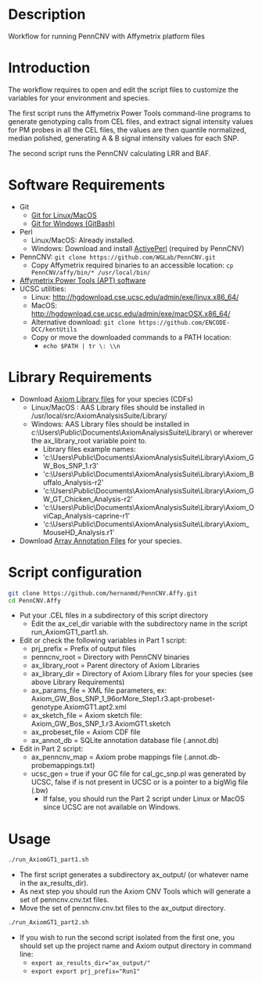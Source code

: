 # Description

Workflow for running PennCNV with Affymetrix platform files

# Introduction

The workflow requires to open and edit the script files to customize the variables for your environment and species. 

The first script runs the Affymetrix Power Tools command-line programs to generate genotyping calls from CEL files, and extract signal intensity values for PM probes in all the CEL files, the values are then quantile normalized, median polished, generating A & B signal intensity values for each SNP.

The second script runs the PennCNV calculating LRR and BAF.

# Software Requirements

  - Git
    - [Git for Linux/MacOS](https://git-scm.com/book/en/v2/Getting-Started-Installing-Git)
    - [Git for Windows (GitBash)](https://git-scm.com/download/win)
  - Perl
    - Linux/MacOS: Already installed.
    - Windows: Download and install [ActivePerl](https://www.activestate.com/activeperl/downloads) (required by PennCNV)
  - PennCNV: `git clone https://github.com/WGLab/PennCNV.git`
    - Copy Affymetrix required binaries to an accessible location: `cp PennCNV/affy/bin/* /usr/local/bin/`
  - [Affymetrix Power Tools (APT) software](https://www.thermofisher.com/ar/es/home/life-science/microarray-analysis/microarray-analysis-partners-programs/affymetrix-developers-network/affymetrix-power-tools.html)
  - UCSC utilities:
    - Linux: http://hgdownload.cse.ucsc.edu/admin/exe/linux.x86_64/
    - MacOS: http://hgdownload.cse.ucsc.edu/admin/exe/macOSX.x86_64/
	- Alternative download: `git clone https://github.com/ENCODE-DCC/kentUtils`
	- Copy or move the downloaded commands to a PATH location:
	  - `echo $PATH | tr \: \\n`

# Library Requirements

  - Download [Axiom Library files](https://www.thermofisher.com/ar/es/home/life-science/microarray-analysis/microarray-data-analysis/genechip-array-library-files.html) for your species (CDFs) 
    - Linux/MacOS : AAS Library files should be installed in /usr/local/src/AxiomAnalysisSuite/Library/
    - Windows: AAS Library files should be installed in c:\Users\Public\Documents\AxiomAnalysisSuite\Library\ or wherever the ax_library_root variable point to.
      - Library files example names:
      - 'c:\Users\Public\Documents\AxiomAnalysisSuite\Library\Axiom_GW_Bos_SNP_1.r3'
      - 'c:\Users\Public\Documents\AxiomAnalysisSuite\Library\Axiom_Buffalo_Analysis-r2'
      - 'c:\Users\Public\Documents\AxiomAnalysisSuite\Library\Axiom_GW_GT_Chicken_Analysis-r2'
      - 'c:\Users\Public\Documents\AxiomAnalysisSuite\Library\Axiom_OviCap_Analysis-caprine-r1'
      - 'c:\Users\Public\Documents\AxiomAnalysisSuite\Library\Axiom_MouseHD_Analysis.r1'
  - Download [Array Annotation Files](https://www.thermofisher.com/ar/en/home/life-science/microarray-analysis/microarray-data-analysis/genechip-array-annotation-files.html) for your species.
    
	
# Script configuration
	
```bash
git clone https://github.com/hernanmd/PennCNV.Affy.git
cd PennCNV.Affy
```

  - Put your .CEL files in a subdirectory of this script directory 
    - Edit the ax_cel_dir variable with the subdirectory name in the script run_AxiomGT1_part1.sh.
  - Edit or check the following variables in Part 1 script: 
    - prj_prefix = Prefix of output files
    - penncnv_root = Directory with PennCNV binaries
    - ax_library_root = Parent directory of Axiom Libraries
    - ax_library_dir = Directory of Axiom Library files for your species (see above Library Requirements)
    - ax_params_file = XML file parameters, ex: Axiom_GW_Bos_SNP_1_96orMore_Step1.r3.apt-probeset-genotype.AxiomGT1.apt2.xml
    - ax_sketch_file = Axiom sketch file: Axiom_GW_Bos_SNP_1.r3.AxiomGT1.sketch
    - ax_probeset_file = Axiom CDF file
    - ax_annot_db = SQLite annotation database file (.annot.db)
  - Edit in Part 2 script:
    - ax_penncnv_map = Axiom probe mappings file (.annot.db-probemappings.txt)
	- ucsc_gen = true if your GC file for cal_gc_snp.pl was generated by UCSC, false if is not present in UCSC or is a pointer to a bigWig file (.bw)
	  - If false, you should run the Part 2 script under Linux or MacOS since UCSC are not available on Windows.

# Usage

```bash
./run_AxiomGT1_part1.sh
```

  - The first script generates a subdirectory ax_output/ (or whatever name in the ax_results_dir).
  - As next step you should run the Axiom CNV Tools which will generate a set of penncnv.cnv.txt files.
  - Move the set of penncnv.cnv.txt files to the ax_output directory.
  

```bash
./run_AxiomGT1_part2.sh
```

  - If you wish to run the second script isolated from the first one, you should set up the project name and Axiom output directory in command line:
    - `export ax_results_dir="ax_output/"`
    - `export export prj_prefix="Run1"`
